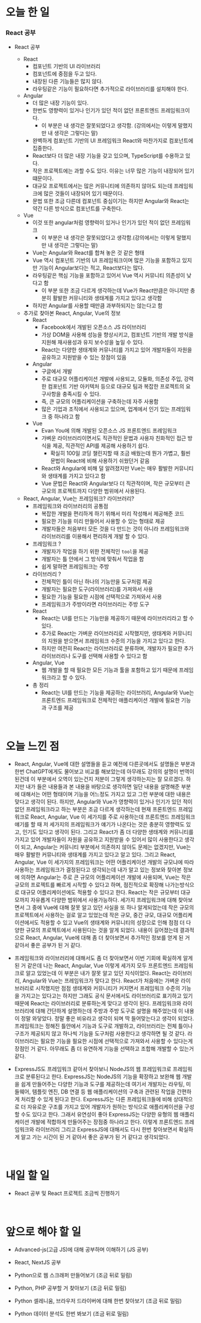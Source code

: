 # 오늘 한 일

### React 공부

- React 공부

  - React
    - 컴포넌트 기반의 UI 라이브러리
    - 컴포넌트에 중점을 두고 있다.
    - 내장된 다른 기능들은 많지 않다.
    - 라우팅같은 기능이 필요하다면 추가적으로 라이브러리를 설치해야 한다.
  - Angular
    - 더 많은 내장 기능이 있다.
    - 한번도 영향력이 있거나 인기가 있던 적이 없던 프론트엔드 프레임워크이다.
      - 이 부분은 내 생각은 잘못되었다고 생각함. (강의에서는 이렇게 말했지만 내 생각은 그렇다는 말)
    - 완벽하게 컴포넌트 기반의 UI 프레임워크 React와 마찬가지로 컴포넌트에 집중한다.
    - React보다 더 많은 내장 기능을 갖고 있으며, TypeScript를 수용하고 있다.
    - 작은 프로젝트에는 과할 수도 있다. 이유는 너무 많은 기능이 내장되어 있기 떄문이다.
    - 대규모 프로젝트에서는 많은 커뮤니티에 의존하지 않아도 되는데 프레임워크에 많은 것들이 내장되어 있기 때문이다.
    - 문법 또한 조금 다른데 컴포넌트 중심이기는 하지만 Angular와 React는 약간 다른 방식으로 컴포넌트를 구축한다.
  - Vue
    - 이것 또한 angular처럼 영향력이 있거나 인기가 있던 적이 없던 프레임워크
      - 이 부분은 내 생각은 잘못되었다고 생각함.(강의에서는 이렇게 말했지만 내 생각은 그렇다는 말)
    - Vue는 Angular와 React를 합쳐 놓은 것 같은 형태
    - Vue 역시 컴포넌트 기반의 UI 프레임워크이며 많은 기능을 포함하고 있지만 기능이 Angular보다는 적고, React보다는 많다.
    - 라우팅같은 핵심 기능을 포함하고 있어서 Vue 역시 커뮤니티 의존성이 낮다고 함
      - 이 부분 또한 조금 다르게 생각하는데 Vue가 React만큼은 아니지만 충분히 활발한 커뮤니티와 생태계를 가지고 있다고 생각함
    - 하지만 Angular를 사용할 때만큼 과부하되지는 않는다고 함
  - 추가로 찾아본 React, Angular, Vue의 정보
    - React
      - Facebook에서 개발된 오픈소스 JS 라이브러리
      - 가상 DOM을 사용해 성능을 향상시키고, 컴포넌트 기반의 개발 방식을 지원해 재사용성과 유지 보수성을 높일 수 있다.
      - React는 다양한 생태계와 커뮤니티를 가지고 있어 개발자들이 자원을 공유하고 지원받을 수 있는 장점이 있음
    - Angular
      - 구글에서 개발
      - 주로 대규모 어플리케이션 개발에 사용되고, 모듈화, 의존성 주입, 강력한 컴포넌트 기반 아키텍처 등으로 대규모 팀과 복잡한 프로젝트의 요구사항을 충족시킬 수 있다.
      - 즉, 큰 규모의 어플리케이션을 구축하는데 자주 사용함
      - 많은 기업과 조직에서 사용되고 있으며, 업계에서 인기 있는 프레임워크 중 하나라고 함
    - Vue
      - Evan You에 의해 개발된 오픈소스 JS 프론트엔드 프레임워크
      - 가벼운 라이브러리이면서도 직관적인 문법과 사용자 친화적인 접근 방식을 제공, 직관적인 API를 제공해 사용하기 쉽다.
        - 확실히 100일 코딩 챌린지할 때 조금 배웠는데 뭔가 가볍고, 훨씬 문법이 React에 비해 사용하기 쉬웠던거 같음
      - React와 Angular에 비해 덜 알려졌지만 Vue는 매우 활발한 커뮤니티와 생태계를 가지고 있다고 함
      - Vue 문법은 React와 Angular보다 더 직관적이며, 작은 규모부터 큰 규모의 프로젝트까지 다양한 범위에서 사용된다.
  - React, Angular, Vue는 프레임워크? 라이브러리?
    - 프레임워크와 라이브러리의 공통점
      - 복잡한 개발을 편리하게 하기 위해서 미리 작성해서 제공해준 코드
      - 필요한 기능을 미리 만들어서 사용할 수 있는 형태로 제공
      - 개발자들은 처음부터 모든 것을 다 만드는 것이 아니라 프레임워크와 라이브러리를 이용해서 편리하게 개발 할 수 있다.
    - 프레임워크 ?
      - 개발자가 작업을 하기 위한 전체적인 `tool`을 제공
      - 개발자는 틀 안에서 그 방식에 맞춰서 작업을 함
      - 쉽게 말하면 프레임워크는 주방
    - 라이브러리 ?
      - 전체적인 틀이 아닌 하나의 기능만을 도구처럼 제공
      - 개발자는 필요한 도구(라이브러리)를 가져와서 사용
      - 필요한 기능을 필요한 시점에 선택적으로 가져와서 사용
      - 프레임워크가 주방이라면 라이브러리는 주방 도구
    - React
      - React는 UI를 만드는 기능만을 제공하기 때문에 라이브러리라고 할 수 있다.
      - 추가로 React는 가벼운 라이브러리로 시작했지만, 생태계와 커뮤니티의 지원을 받으면서 프레임워크 수준의 기능을 가지고 있다고 한다.
      - 하지만 여전히 React는 라이브러리로 분류하며, 개발자가 필요한 추가 라이브러리나 도구를 선택해 사용할 수 있다고 함
    - Angular, Vue
      - 웹 개발을 할 때 필요한 모든 기능과 툴을 포함하고 있기 때문에 프레임워크라고 할 수 있다.
    - 총 정리
      - React는 UI를 만드는 기능을 제공하는 라이브러리, Angular와 Vue는 프론트엔드 프레임워크로 전체적인 애플리케이션 개발에 필요한 기능과 구조를 제공

<br />

# 오늘 느낀 점

- React, Angular, Vue에 대한 설명들을 듣고 예전에 다른곳에서도 설명들은 부분과 한번 ChatGPT에게도 물어보고 비교를 해보았는데 아무래도 강의의 설명이 번역이 된건데 이 부분에서 오역이 있는건지 저분이 그렇게 생각하는지는 잘 모르겠다. 하지만 내가 들은 내용들과 본 내용을 바탕으로 생각하면 일단 내용을 설명해준 부분에 대해서는 어떤 형태이며 기능을 어느정도 가지고 있고 그런 부분에 대한 내용은 맞다고 생각이 된다. 하지만, Angular와 Vue가 영향력이 있거나 인기가 있던 적이 없던 프레임워크라고 하는 부분은 조금 다르게 생각하는데 현재 프론트엔드 프레임워크로 React, Angular, Vue 이 세가지를 주로 사용하는데 프론트엔드 프레임워크 얘기를 할 때 저 세가지의 프레임워크가 얘기가 나온다는 것은 충분히 영향력도 있고, 인기도 있다고 생각이 된다. 그리고 React가 좀 더 다양한 생태계와 커뮤니티를 가지고 있어 개발자들이 자원을 공유하고 지원받을 수 있어서 많이 사용한다고 생각이 되고, Angular는 커뮤니티 부분에서 의존하지 않아도 문제는 없겠지만, Vue는 매우 활발한 커뮤니티와 생태계를 가지고 있다고 알고 있다. 그리고 React, Angular, Vue 이 세가지의 프레임워크는 어떤 어플리케이션 개발의 규모냐에 따라 사용하는 프레임워크가 결정된다고 생각되는데 내가 알고 있는 정보와 찾아본 정보에 의하면 Angular는 주로 큰 규모의 어플리케이션 개발에 사용되며, Vue는 작은 규모의 프로젝트를 빠르게 시작할 수 있다고 하며, 점진적으로 확장해 나가는방식으로 대규모 어플리케이션에도 적용할 수 있다고 한다. React는 작은 규모부터 대규모까지 자유롭게 다양한 범위에서 사용가능하다. 세가지 프레임워크에 대해 찾아보면서 그 중에 Vue에 대해 잘못 알고 있던 사실을 또 하나 알게되었는데 작은 규모의 프로젝트에서 사용하는 걸로 알고 있었는데 작은 규모, 중간 규모, 대규모 어플리케이션에서도 적용할 수 있고 Vue의 생태계와 커뮤니티의 성장으로 인해 점점 더 다양한 규모의 프로젝트에서 사용된다는 것을 알게 되었다. 내용이 길어졌는데 결과적으로 React, Angular, Vue에 대해 좀 더 찾아보면서 추가적인 정보를 얻게 된 거 같아서 좋은 공부가 된 거 같다.

- 프레임워크와 라이브러리에 대해서도 좀 더 찾아보면서 이번 기회에 확실하게 알게 된 거 같은데 나는 React, Angular, Vue 이렇게 세가지 모두 프론트엔드 프레임워크로 알고 있었는데 이 부분은 내가 잘못 알고 있던 지식이었다. React는 라이브러리, Angular와 Vue는 프레임워크가 맞다고 한다. React가 처음에는 가벼운 라이브러리로 시작했지만 점점 생태계와 커뮤니티가 커지면서 프레임워크 수준의 기능을 가지고는 있다고는 하지만 그래도 공식 문서에서도 라이브러리로 표기하고 있기 때문에 React는 라이브러리로 분류하는게 맞다고 생각이 된다. 프레임워크와 라이브러리에 대해 간단하게 설명하는데 주방과 주방 도구로 설명을 해주었는데 이 내용이 정말 와닿았다. 정말 좋은 비유라고 생각이 되며 딱 들어맞는다고 생각이 되었다. 프레임워크는 정해진 틀안에서 기능과 도구로 개발하고, 라이브러리는 전체 틀이나 구조가 제공되지 않고 하나씩 기능을 도구처럼 사용한다고 생각하면 될 것 같다. 라이브러리는 필요한 기능을 필요한 시점에 선택적으로 가져와서 사용할 수 있다는게 장점인 거 같다. 아무래도 좀 더 유연하게 기능을 선택하고 조합해 개발할 수 있는거 같다.

- ExpressJS도 프레임워크 같아서 찾아보니 NodeJS의 웹 프레임워크로 프레임워크로 분류된다고 한다. ExpressJS는 NodeJS의 기능을 확장하고 보완해 웹 개발을 쉽게 만들어주는 다양한 기능과 도구를 제공하는데 여기서 개발자는 라우팅, 미들웨어, 템플릿 엔진, DB 연결 등 웹 애플리케이션의 구축과 관련된 작업을 간편하게 처리할 수 있게 된다고 한다. ExpressJS는 다른 프레임워크들에 비해 상대적으로 더 자유로운 구조를 가지고 있어 개발자가 원하는 방식으로 애플리케이션을 구성할 수도 있다고 한다. 그래서 유연성이 좋아 ExpressJS는 다양한 유형의 웹 애플리케이션 개발에 적합하게 만들어주는 장점중 하나라고 한다. 이렇게 프론트엔드 프레임워크와 라이브러리 그리고 ExpressJS에 대해서도 다시 한번 찾아보면서 확실하게 알고 가는 시간이 된 거 같아서 좋은 공부가 된 거 같다고 생각되었다.

<br />

# 내일 할 일

- React 공부 및 React 프로젝트 조금씩 진행하기

<br />

# 앞으로 해야 할 일

- Advanced-js(고급 JS)에 대해 공부하며 이해하기 (JS 공부)

- React, NextJS 공부

- Python으로 웹 스크래퍼 만들어보기 (조금 뒤로 밀림)

- Python, PHP 공부할 거 찾아보기 (조금 뒤로 밀림)

- Python 셀레니움, 브라우저 드라이버에 대해 한번 찾아보기 (조금 뒤로 밀림)

- Python 데이터 분석도 한번 봐보기 (조금 뒤로 밀림)
